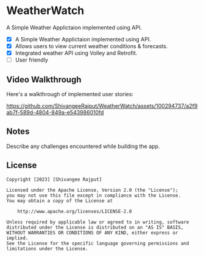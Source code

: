 # WeatherWatch
A Simple Weather Applictaion implemented using API.

* [x] A Simple Weather Applictaion implemented using API.
* [x] Allows users to view current weather conditions & forecasts.
* [x] Integrated weather API using Volley and Retrofit.
* [ ] User friendly 
## Video Walkthrough

Here's a walkthrough of implemented user stories:

https://github.com/ShivangeeRajput/WeatherWatch/assets/100294737/a2f9ab7f-589d-4804-849a-e543986010fd

## Notes

Describe any challenges encountered while building the app.

## License

    Copyright [2023] [Shivangee Rajput]

    Licensed under the Apache License, Version 2.0 (the "License");
    you may not use this file except in compliance with the License.
    You may obtain a copy of the License at

        http://www.apache.org/licenses/LICENSE-2.0

    Unless required by applicable law or agreed to in writing, software
    distributed under the License is distributed on an "AS IS" BASIS,
    WITHOUT WARRANTIES OR CONDITIONS OF ANY KIND, either express or implied.
    See the License for the specific language governing permissions and
    limitations under the License.
